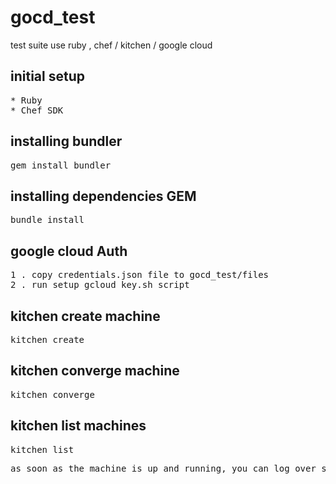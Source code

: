 # gocd_test
test suite use ruby , chef / kitchen / google cloud

## initial setup
<pre>
* Ruby
* Chef SDK
</pre>

## installing bundler

<pre>
gem install bundler
</pre>

## installing dependencies  GEM

<pre>
bundle install
</pre>

## google cloud Auth

<pre>
1 . copy credentials.json file to gocd_test/files
2 . run setup_gcloud_key.sh script
</pre>

## kitchen create machine

<pre>
kitchen create
</pre>

## kitchen converge machine

<pre>
kitchen converge
</pre>

## kitchen list machines

<pre>
kitchen list
</pre>

<pre>
as soon as the machine is up and running, you can log over ssh , the test machine is up and running .
</pre>
